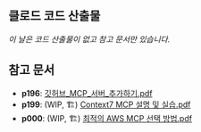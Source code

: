 ## 클로드 코드 산출물

*이 날은 코드 산출물이 없고 참고 문서만 있습니다.*

## 참고 문서 
- **p196**: [깃허브_MCP_서버_추가하기.pdf](./%5B%ED%81%B4%EB%A1%9C%EB%93%9C_%EC%BD%94%EB%93%9C%5D_p196_%EA%B9%83%ED%97%88%EB%B8%8C_MCP_%EC%84%9C%EB%B2%84_%EC%B6%94%EA%B0%80%ED%95%98%EA%B8%B0.pdf)
- **p199**: (WIP, 🏗️) [Context7 MCP 설명 및 실습.pdf](./here.pdf)
- **p000**: (WIP, 🏗️) [최적의 AWS MCP 선택 방법.pdf](./here.pdf)
